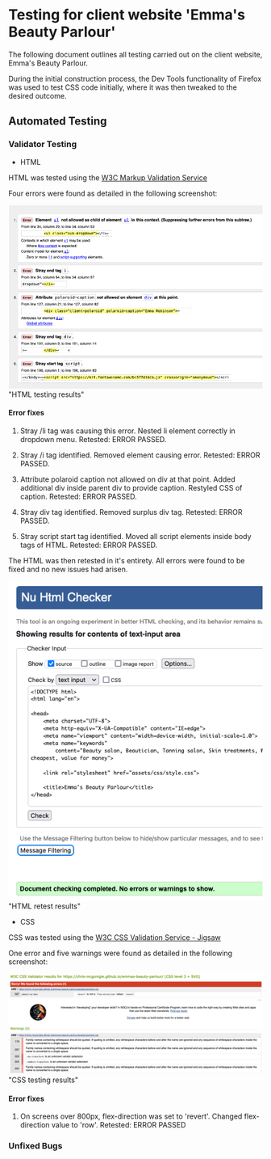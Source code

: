 # Testing for client website 'Emma's Beauty Parlour'

The following document outlines all testing carried out on the client website, Emma's Beauty Parlour. 

During the initial construction process, the Dev Tools functionality of Firefox was used to test CSS code initially, where it was then tweaked to the desired outcome.  

## Automated Testing

### Validator Testing

* HTML

HTML was tested using the [W3C Markup Validation Service](https://validator.w3.org/)

Four errors were found as detailed in the following screenshot:

![HTML testing results](./testing-images/html-testing.png) "HTML testing results" 

#### Error fixes

1. Stray /li tag was causing this error. Nested li element correctly in dropdown menu. Retested: ERROR PASSED.

2. Stray /i tag identified. Removed element causing error. Retested: ERROR PASSED.

3. Attribute polaroid caption not allowed on div at that point. Added additional div inside parent div to provide caption. Restyled CSS of caption. Retested: ERROR PASSED.

4. Stray div tag identified. Removed surplus div tag. Retested: ERROR PASSED.

5. Stray script start tag identified. Moved all script elements inside body tags of HTML. Retested: ERROR PASSED.

The HTML was then retested in it's entirety. All errors were found to be fixed and no new issues had arisen.

![HTML retest results](./testing-images/html-retest.png)"HTML retest results"


* CSS

CSS was tested using the [W3C CSS Validation Service - Jigsaw](https://jigsaw.w3.org/css-validator/)

One error and five warnings were found as detailed in the following screenshot:

![CSS Testing Results](./testing-images/css-testing.png) "CSS testing results"

#### Error fixes

1. On screens over 800px, flex-direction was set to 'revert'. Changed flex-direction value to 'row'. Retested: ERROR PASSED


### Unfixed Bugs